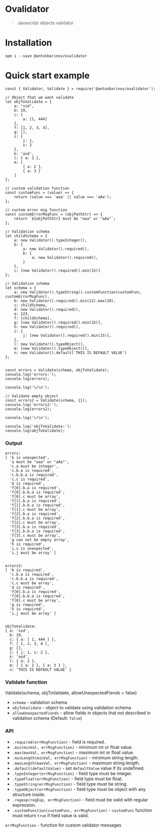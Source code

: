 # Ovalidator

> Javascript objects validator

# Installation
```
npm i --save @antonbarinov/ovalidator
```

# Quick start example
```
const { Validator, Validate } = require('@antonbarinov/ovalidator');

// Object that we want validate
let objToValidate = {
    a: "ssd",
    b: 19,
    c: {
        a: [1, 444]
    },
    f: [1, 2, 3, 4],
    g: [],
    i: {
        j: 1,
        s: 2
    },
    k: 'asd',
    l: { a: 2 },
    m: [
        { a: 2 },
        { a: 3 }
    ]
};

// custom validation function
const customFunc = (value) => {
    return (value === 'aaa' || value === 'aAa');
};

// custom error msg function
const customErrorMsgFunc = (objPathStr) => {
    return `${objPathStr} must be "aaa" or "aAa"`;
};

// Validation schema
let childSchema = {
    a: new Validator().typeInteger(),
    b: {
        a: new Validator().required(),
        b: {
            a: new Validator().required(),
        }
    },
    c: [new Validator().required().min(15)]
};

// Validation schema
let schema = {
    a: new Validator().typeString().customFunction(customFunc, customErrorMsgFunc),
    b: new Validator().required().min(12).max(20),
    c: childSchema,
    d: new Validator().required(),
    e: 123,
    f: [childSchema],
    g: [new Validator().required().min(15)],
    h: new Validator().required(),
    i: {
        j: [new Validator().required().min(15)],
    },
    l: new Validator().typeObject(),
    m: [new Validator().typeObject()],
    n: new Validator().default('THIS IS DEFAULT VALUE')
};


const errors = Validate(schema, objToValidate);
console.log('errors:');
console.log(errors);

console.log('\r\n');

// Validate empty object
const errors2 = Validate(schema, {});
console.log('errors2:');
console.log(errors2);

console.log('\r\n');

console.log('objToValidate:');
console.log(objToValidate);
```

### Output
```
errors:
[ 'k is unexpected',
  'a must be "aaa" or "aAa"',
  'c.a must be integer',
  'c.b.a is required',
  'c.b.b.a is required',
  'c.c is required',
  'd is required',
  'f[0].b.a is required',
  'f[0].b.b.a is required',
  'f[0].c must be array',
  'f[1].b.a is required',
  'f[1].b.b.a is required',
  'f[1].c must be array',
  'f[2].b.a is required',
  'f[2].b.b.a is required',
  'f[2].c must be array',
  'f[3].b.a is required',
  'f[3].b.b.a is required',
  'f[3].c must be array',
  'g can not be empty array',
  'h is required',
  'i.s is unexpected',
  'i.j must be array' ]


errors2:
[ 'b is required',
  'c.b.a is required',
  'c.b.b.a is required',
  'c.c must be array',
  'd is required',
  'f[0].b.a is required',
  'f[0].b.b.a is required',
  'f[0].c must be array',
  'g is required',
  'h is required',
  'i.j must be array' ]


objToValidate:
{ a: 'ssd',
  b: 19,
  c: { a: [ 1, 444 ] },
  f: [ 1, 2, 3, 4 ],
  g: [],
  i: { j: 1, s: 2 },
  k: 'asd',
  l: { a: 2 },
  m: [ { a: 2 }, { a: 3 } ],
  n: 'THIS IS DEFAULT VALUE' }
```

### Validate function
Validate(schema, objToValidate, allowUnexpectedFiends = false)
- `schema` - validation schema
- `objToValidate` - object to validate using validation schema
- `allowUnexpectedFiends` - allow fields in objects that not described in validation schema (Default: `false`)

### API
- `.required(errMsgFunction)` - field is required.
- `.min(minVal, errMsgFunction)` - minimum int or float value.
- `.max(maxVal, errMsgFunction)` - maximum int or float value.
- `.minLength(minVal, errMsgFunction)` - minimum string length.
- `.maxLength(maxVal, errMsgFunction)` - maximum string length.
- `.default(defaultValue)` - set `defaultValue` value if its undefined.
- `.typeInteger(errMsgFunction)` - field type must be integer.
- `.typeFloat(errMsgFunction)` - field type must be float.
- `.typeString(errMsgFunction)` - field type must be string.
- `.typeObject(errMsgFunction)` - field type must be object with any structure inside.
- `.regexp(regExp, errMsgFunction)` - field must be valid with regular expression.
- `.customFunction(customFunc, errMsgFunction)` - `customFunc` function must return `true` if field value is valid.

`errMsgFunction` - function for custom validator messages